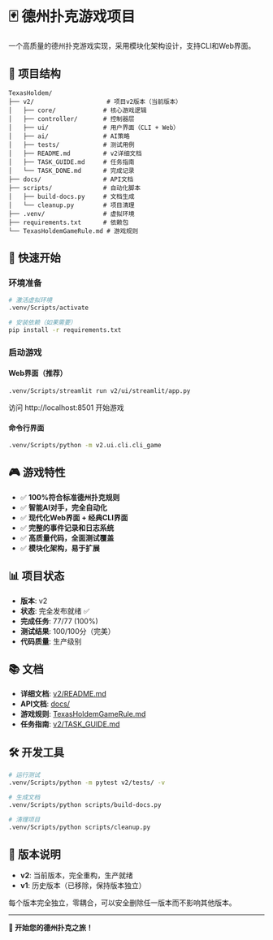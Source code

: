 # 🃏 德州扑克游戏项目

一个高质量的德州扑克游戏实现，采用模块化架构设计，支持CLI和Web界面。

## 📁 项目结构

```
TexasHoldem/
├── v2/                    # 项目v2版本（当前版本）
│   ├── core/             # 核心游戏逻辑
│   ├── controller/       # 控制器层
│   ├── ui/               # 用户界面（CLI + Web）
│   ├── ai/               # AI策略
│   ├── tests/            # 测试用例
│   ├── README.md         # v2详细文档
│   ├── TASK_GUIDE.md     # 任务指南
│   └── TASK_DONE.md      # 完成记录
├── docs/                 # API文档
├── scripts/              # 自动化脚本
│   ├── build-docs.py     # 文档生成
│   └── cleanup.py        # 项目清理
├── .venv/                # 虚拟环境
├── requirements.txt      # 依赖包
└── TexasHoldemGameRule.md # 游戏规则
```

## 🚀 快速开始

### 环境准备
```bash
# 激活虚拟环境
.venv/Scripts/activate

# 安装依赖（如果需要）
pip install -r requirements.txt
```

### 启动游戏

#### Web界面（推荐）
```bash
.venv/Scripts/streamlit run v2/ui/streamlit/app.py
```
访问 http://localhost:8501 开始游戏

#### 命令行界面
```bash
.venv/Scripts/python -m v2.ui.cli.cli_game
```

## 🎮 游戏特性

- ✅ **100%符合标准德州扑克规则**
- ✅ **智能AI对手，完全自动化**
- ✅ **现代化Web界面 + 经典CLI界面**
- ✅ **完整的事件记录和日志系统**
- ✅ **高质量代码，全面测试覆盖**
- ✅ **模块化架构，易于扩展**

## 📊 项目状态

- **版本**: v2
- **状态**: 完全发布就绪 ✅
- **完成任务**: 77/77 (100%)
- **测试结果**: 100/100分（完美）
- **代码质量**: 生产级别

## 📚 文档

- **详细文档**: [v2/README.md](v2/README.md)
- **API文档**: [docs/](docs/)
- **游戏规则**: [TexasHoldemGameRule.md](TexasHoldemGameRule.md)
- **任务指南**: [v2/TASK_GUIDE.md](v2/TASK_GUIDE.md)

## 🛠️ 开发工具

```bash
# 运行测试
.venv/Scripts/python -m pytest v2/tests/ -v

# 生成文档
.venv/Scripts/python scripts/build-docs.py

# 清理项目
.venv/Scripts/python scripts/cleanup.py
```

## 🎯 版本说明

- **v2**: 当前版本，完全重构，生产就绪
- **v1**: 历史版本（已移除，保持版本独立）

每个版本完全独立，零耦合，可以安全删除任一版本而不影响其他版本。

---

**🚀 开始您的德州扑克之旅！** 